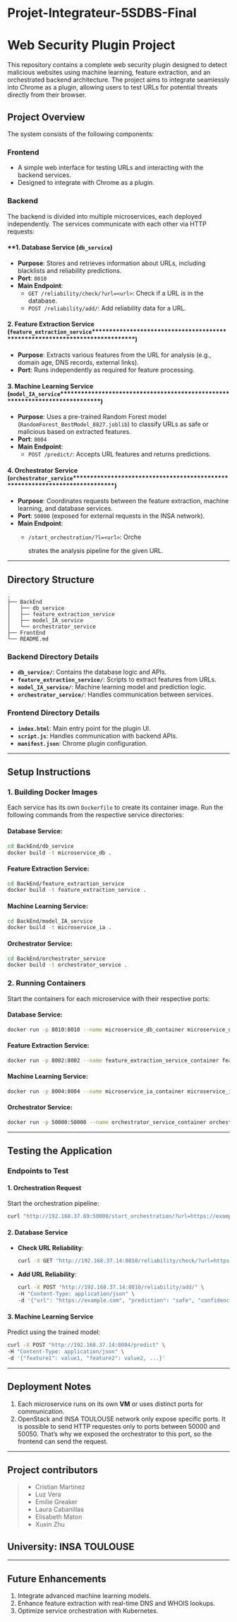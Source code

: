 # Projet-Integrateur-5SDBS-Final
# Web Security Plugin Project

This repository contains a complete web security plugin designed to detect malicious websites using machine learning, feature extraction, and an orchestrated backend architecture. The project aims to integrate seamlessly into Chrome as a plugin, allowing users to test URLs for potential threats directly from their browser.

## **Project Overview**

The system consists of the following components:

### **Frontend**

- A simple web interface for testing URLs and interacting with the backend services.
- Designed to integrate with Chrome as a plugin.

### **Backend**

The backend is divided into multiple microservices, each deployed independently. The services communicate with each other via HTTP requests:

#### **1. Database Service (`db_service`)

- **Purpose**: Stores and retrieves information about URLs, including blacklists and reliability predictions.
- **Port**: `8010`
- **Main Endpoint**:
  - `GET /reliability/check/?url=<url>`: Check if a URL is in the database.
  - `POST /reliability/add/`: Add reliability data for a URL.

#### **2. Feature Extraction Service (********`feature_extraction_service`********\*\*\*\*\*\*\*\*\*\*\*\*\*\*\*\*\*\*\*\*\*\*\*\*\*\*\*\*\*\*\*\*\*\*\*\*\*\*\*\*\*\*\*\*\*\*\*\*\*\*\*\*\*\*\*\*\*\*\*\*\*\*\*\*\*\*\*\*\*\*\*\*\*\*\*\*)**

- **Purpose**: Extracts various features from the URL for analysis (e.g., domain age, DNS records, external links).
- **Port**: Runs independently as required for feature processing.

#### **3. Machine Learning Service (********`model_IA_service`********\*\*\*\*\*\*\*\*\*\*\*\*\*\*\*\*\*\*\*\*\*\*\*\*\*\*\*\*\*\*\*\*\*\*\*\*\*\*\*\*\*\*\*\*\*\*\*\*\*\*\*\*\*\*\*\*\*\*\*\*\*\*\*\*\*\*\*\*\*\*\*\*\*\*\*\*)**

- **Purpose**: Uses a pre-trained Random Forest model (`RandomForest_BestModel_8827.joblib`) to classify URLs as safe or malicious based on extracted features.
- **Port**: `8004`
- **Main Endpoint**:
  - `POST /predict/`: Accepts URL features and returns predictions.

#### **4. Orchestrator Service (********`orchestrator_service`********\*\*\*\*\*\*\*\*\*\*\*\*\*\*\*\*\*\*\*\*\*\*\*\*\*\*\*\*\*\*\*\*\*\*\*\*\*\*\*\*\*\*\*\*\*\*\*\*\*\*\*\*\*\*\*\*\*\*\*\*\*\*\*\*\*\*\*\*\*\*\*\*\*\*\*\*)**

- **Purpose**: Coordinates requests between the feature extraction, machine learning, and database services.
- **Port**: `50000` (exposed for external requests in the INSA network).
- **Main Endpoint**:
  - `/start_orchestration/?l=<url>`: Orche

    strates the analysis pipeline for the given URL.

---

## **Directory Structure**

```plaintext
.
├── BackEnd
│   ├── db_service
│   ├── feature_extraction_service
│   ├── model_IA_service
│   └── orchestrator_service
├── FrontEnd
└── README.md
```

### **Backend Directory Details**

- **`db_service/`**: Contains the database logic and APIs.
- **`feature_extraction_service/`**: Scripts to extract features from URLs.
- **`model_IA_service/`**: Machine learning model and prediction logic.
- **`orchestrator_service/`**: Handles communication between services.

### **Frontend Directory Details**

- **`index.html`**: Main entry point for the plugin UI.
- **`script.js`**: Handles communication with backend APIs.
- **`manifest.json`**: Chrome plugin configuration.

---

## **Setup Instructions**

### **1. Building Docker Images**

Each service has its own `Dockerfile` to create its container image. Run the following commands from the respective service directories:

#### Database Service:

```bash
cd BackEnd/db_service
docker build -t microservice_db .
```

#### Feature Extraction Service:

```bash
cd BackEnd/feature_extraction_service
docker build -t feature_extraction_service .
```

#### Machine Learning Service:

```bash
cd BackEnd/model_IA_service
docker build -t microservice_ia .
```

#### Orchestrator Service:

```bash
cd BackEnd/orchestrator_service
docker build -t orchestrator_service .
```

### **2. Running Containers**

Start the containers for each microservice with their respective ports:

#### Database Service:

```bash
docker run -p 8010:8010 --name microservice_db_container microservice_db
```

#### Feature Extraction Service:

```bash
docker run -p 8002:8002 --name feature_extraction_service_container feature_extraction_service
```

#### Machine Learning Service:

```bash
docker run -p 8004:8004 --name microservice_ia_container microservice_ia
```

#### Orchestrator Service:

```bash
docker run -p 50000:50000 --name orchestrator_service_container orchestrator_service
```

---

## **Testing the Application**

### **Endpoints to Test**

#### **1. Orchestration Request**

Start the orchestration pipeline:

```bash
curl "http://192.168.37.69:50000/start_orchestration/?url=https://example.com"
```

#### **2. Database Service**

- **Check URL Reliability**:
  ```bash
  curl -X GET "http://192.168.37.14:8010/reliability/check/?url=https://example.com"
  ```
- **Add URL Reliability**:
  ```bash
  curl -X POST "http://192.168.37.14:8010/reliability/add/" \
  -H "Content-Type: application/json" \
  -d '{"url": "https://example.com", "prediction": "safe", "confidence": 95}'
  ```

#### **3. Machine Learning Service**

Predict using the trained model:

```bash
curl -X POST "http://192.168.37.14:8004/predict" \
-H "Content-Type: application/json" \
-d '{"feature1": value1, "feature2": value2, ...}'
```

---

## **Deployment Notes**

1. Each microservice runs on its own **VM** or uses distinct ports for communication.
2. OpenStack and INSA TOULOUSE network only expose specific ports. It is possible to send HTTP requestes only to ports between 50000 and 50050. That’s why we exposed the orchestrator to this port, so the frontend can send the request.

---

## **Project contributors**
> - Cristian Martinez
> - Luz Vera
> - Emilie Greaker
> - Laura Cabanillas
> - Elisabeth Maton
> - Xuxin Zhu
## **University**: INSA TOULOUSE

---

## **Future Enhancements**

1. Integrate advanced machine learning models.
2. Enhance feature extraction with real-time DNS and WHOIS lookups.
3. Optimize service orchestration with Kubernetes.
